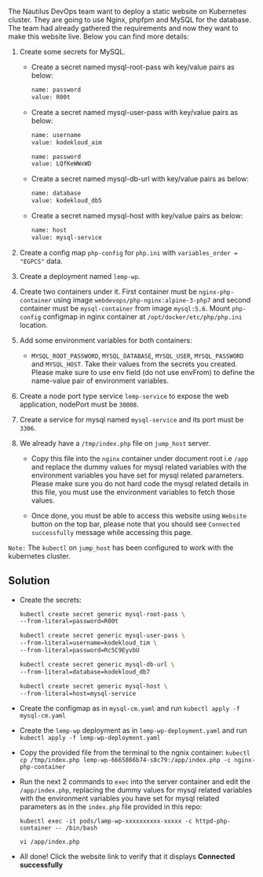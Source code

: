 The Nautilus DevOps team want to deploy a static website on Kubernetes cluster. They are going to use Nginx, phpfpm and MySQL for the database. The team had already gathered the requirements and now they want to make this website live. Below you can find more details:



1. Create some secrets for MySQL.

    - Create a secret named mysql-root-pass wih key/value pairs as below:
    
        ```bash
        name: password
        value: R00t
        ```


    - Create a secret named mysql-user-pass with key/value pairs as below:
        
        ```bash
        name: username
        value: kodekloud_aim
        ```

        ```bash
        name: password
        value: LQfKeWWxWD
        ```



    - Create a secret named mysql-db-url with key/value pairs as below:

        ```bash
        name: database
        value: kodekloud_db5
        ```



    - Create a secret named mysql-host with key/value pairs as below:

        ```bash
        name: host
        value: mysql-service
        ```



2. Create a config map `php-config` for `php.ini` with `variables_order = "EGPCS"` data.

3. Create a deployment named `lemp-wp`.


4. Create two containers under it. First container must be `nginx-php-container` using image `webdevops/php-nginx:alpine-3-php7` and second container must be `mysql-container` from image `mysql:5.6`. Mount `php-config` configmap in nginx container at `/opt/docker/etc/php/php.ini` location.


5. Add some environment variables for both containers:


    - `MYSQL_ROOT_PASSWORD`, `MYSQL_DATABASE`, `MYSQL_USER`, `MYSQL_PASSWORD` and `MYSQL_HOST`. Take their values from the secrets you created. Please make sure to use env field (do not use envFrom) to define the name-value pair of environment variables.

6. Create a node port type service `lemp-service` to expose the web application, nodePort must be `30008`.


7. Create a service for mysql named `mysql-service` and its port must be `3306`.


8. We already have a `/tmp/index.php` file on `jump_host` server.


    - Copy this file into the `nginx` container under document root i.e `/app` and replace the dummy values for mysql related variables with the environment variables you have set for mysql related parameters. Please make sure you do not hard code the mysql related details in this file, you must use the environment variables to fetch those values.


    - Once done, you must be able to access this website using `Website` button on the top bar, please note that you should see `Connected successfully` message while accessing this page.


`Note:` The `kubectl` on `jump_host` has been configured to work with the kubernetes cluster.

## Solution
* Create the secrets:
    ```bash
    kubectl create secret generic mysql-root-pass \
    --from-literal=password=R00t

    kubectl create secret generic mysql-user-pass \
    --from-literal=username=kodekloud_tim \
    --from-literal=password=Rc5C9EyvbU

    kubectl create secret generic mysql-db-url \
    --from-literal=database=kodekloud_db7

    kubectl create secret generic mysql-host \
    --from-literal=host=mysql-service

    ```

* Create the configmap as in `mysql-cm.yaml` and run `kubectl apply -f mysql-cm.yaml`
* Create the `lemp-wp` deployment as in `lemp-wp-deployment.yaml` and run `kubectl apply -f lemp-wp-deployment.yaml`

* Copy the provided file from the terminal to the ngnix container: `kubectl cp /tmp/index.php lemp-wp-6665866b74-s8c79:/app/index.php -c nginx-php-container`

* Run the next 2 commands to `exec` into the server container and edit the `/app/index.php`, replacing the dummy values for mysql related variables with the environment variables you have set for mysql related parameters as in the `index.php` file provided in this repo:

    `kubectl exec -it pods/lamp-wp-xxxxxxxxxx-xxxxx -c httpd-php-container -- /bin/bash`

    `vi /app/index.php`

* All done! Click the website link to verify that it displays **Connected successfully**



